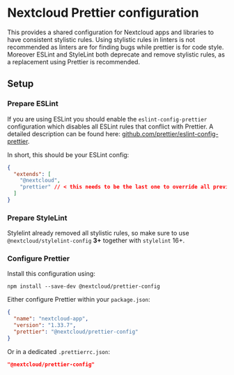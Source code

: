 # Nextcloud Prettier configuration

This provides a shared configuration for Nextcloud apps and libraries to have consistent stylistic rules.
Using stylistic rules in linters is not recommended as linters are for finding bugs while prettier is for code style.
Moreover ESLint and StyleLint both deprecate and remove stylistic rules, as a replacement using Prettier is recommended.

## Setup
### Prepare ESLint
If you are using ESLint you should enable the `eslint-config-prettier` configuration which disables all ESLint rules that conflict with Prettier.
A detailed description can be found here: [github.com/prettier/eslint-config-prettier](https://github.com/prettier/eslint-config-prettier?tab=readme-ov-file#installation).

In short, this should be your ESLint config:
```json
{
  "extends": [
    "@nextcloud",
    "prettier" // < this needs to be the last one to override all previous
  ]
}
```

### Prepare StyleLint
Stylelint already removed all stylistic rules, so make sure to use `@nextcloud/stylelint-config` **3+** together with `stylelint` 16+.

### Configure Prettier
Install this configuration using:
```shell
npm install --save-dev @nextcloud/prettier-config
```

Either configure Prettier within your `package.json`:
```json
{
  "name": "nextcloud-app",
  "version": "1.33.7",
  "prettier": "@nextcloud/prettier-config"
}
```

Or in a dedicated `.prettierrc.json`:
```json
"@nextcloud/prettier-config"
```

<!--
  SPDX-FileCopyrightText: 2024 Nextcloud contributors
  SPDX-License-Identifier: CC0-1.0
-->
